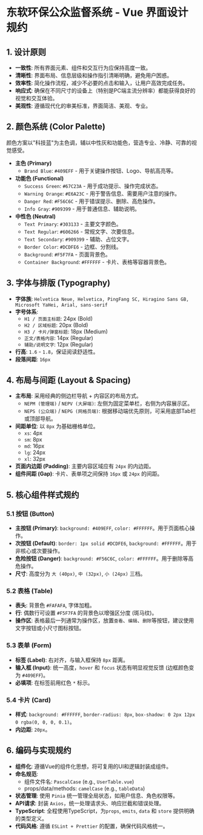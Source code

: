 # 东软环保公众监督系统 - Vue 界面设计规约

## 1. 设计原则
- **一致性**: 所有界面元素、组件和交互行为应保持高度一致。
- **清晰性**: 界面布局、信息层级和操作指引清晰明确，避免用户困惑。
- **效率性**: 简化操作流程，减少不必要的点击和输入，让用户高效完成任务。
- **响应式**: 确保在不同尺寸的设备上（特别是PC端主流分辨率）都能获得良好的视觉和交互体验。
- **美观性**: 遵循现代化的审美标准，界面简洁、美观、专业。

## 2. 颜色系统 (Color Palette)
颜色方案以"科技蓝"为主色调，辅以中性灰和功能色，营造专业、冷静、可靠的视觉感受。

- **主色 (Primary)**
  - `Brand Blue`: `#409EFF` - 用于关键操作按钮、Logo、导航高亮等。
- **功能色 (Functional)**
  - `Success Green`: `#67C23A` - 用于成功提示、操作完成状态。
  - `Warning Orange`: `#E6A23C` - 用于警告信息、需要用户注意的操作。
  - `Danger Red`: `#F56C6C` - 用于错误提示、删除、高危操作。
  - `Info Gray`: `#909399` - 用于普通信息、辅助说明。
- **中性色 (Neutral)**
  - `Text Primary`: `#303133` - 主要文字颜色。
  - `Text Regular`: `#606266` - 常规文字、次要信息。
  - `Text Secondary`: `#909399` - 辅助、占位文字。
  - `Border Color`: `#DCDFE6` - 边框、分割线。
  - `Background`: `#F5F7FA` - 页面背景色。
  - `Container Background`: `#FFFFFF` - 卡片、表格等容器背景色。

## 3. 字体与排版 (Typography)
- **字体族**: `Helvetica Neue, Helvetica, PingFang SC, Hiragino Sans GB, Microsoft YaHei, Arial, sans-serif`
- **字号体系**:
  - `H1 / 页面主标题`: 24px (Bold)
  - `H2 / 区域标题`: 20px (Bold)
  - `H3 / 卡片/弹窗标题`: 18px (Medium)
  - `正文/表格内容`: 14px (Regular)
  - `辅助/说明文字`: 12px (Regular)
- **行高**: `1.6` - `1.8`，保证阅读舒适性。
- **段落间距**: `16px`

## 4. 布局与间距 (Layout & Spacing)
- **主布局**: 采用经典的侧边栏导航 + 内容区的布局方式。
  - `NEPM (管理端)` / `NEPV (大屏端)`: 左侧为固定菜单栏，右侧为内容展示区。
  - `NEPS (公众端)` / `NEPG (网格员端)`: 根据移动端优先原则，可采用底部Tab栏或顶部导航。
- **间距单位**: 以 `8px` 为基础栅格单位。
  - `xs`: 4px
  - `sm`: 8px
  - `md`: 16px
  - `lg`: 24px
  - `xl`: 32px
- **页面内边距 (Padding)**: 主要内容区域应有 `24px` 的内边距。
- **组件间距 (Gap)**: 卡片、表单项之间保持 `16px` 或 `24px` 的间距。

## 5. 核心组件样式规约

### 5.1 按钮 (Button)
- **主按钮 (Primary)**: `background: #409EFF`, `color: #FFFFFF`。用于页面核心操作。
- **次按钮 (Default)**: `border: 1px solid #DCDFE6`, `background: #FFFFFF`。用于非核心或次要操作。
- **危险按钮 (Danger)**: `background: #F56C6C`, `color: #FFFFFF`。用于删除等高危操作。
- **尺寸**: 高度分为 `大 (40px)`, `中 (32px)`, `小 (24px)` 三档。

### 5.2 表格 (Table)
- **表头**: 背景色 `#FAFAFA`, 字体加粗。
- **行**: 偶数行可设置 `#F5F7FA` 的背景色以增强区分度 (斑马纹)。
- **操作区**: 表格最后一列通常为操作区，放置`查看`、`编辑`、`删除`等按钮，建议使用文字按钮或小尺寸图标按钮。

### 5.3 表单 (Form)
- **标签 (Label)**: 右对齐，与输入框保持 `8px` 距离。
- **输入框 (Input)**: 统一高度，`hover` 和 `focus` 状态有明显视觉反馈 (边框颜色变为 `#409EFF`)。
- **必填项**: 在标签前用红色 `*` 标示。

### 5.4 卡片 (Card)
- **样式**: `background: #FFFFFF`, `border-radius: 8px`, `box-shadow: 0 2px 12px 0 rgba(0, 0, 0, 0.1)`。
- **内边距**: `20px`。

## 6. 编码与实现规约
- **组件化**: 遵循Vue的组件化思想，将可复用的UI和逻辑封装成组件。
- **命名规范**:
  - 组件文件名: `PascalCase` (e.g., `UserTable.vue`)
  - props/data/methods: `camelCase` (e.g., `tableData`)
- **状态管理**: 使用 `Pinia` 统一管理全局状态，如用户信息、角色权限等。
- **API请求**: 封装 `Axios`，统一处理请求头、响应拦截和错误处理。
- **TypeScript**: 全程使用TypeScript，为`props`, `emits`, `data` 和 `store` 提供明确的类型定义。
- **代码风格**: 遵循 `ESLint + Prettier` 的配置，确保代码风格统一。 